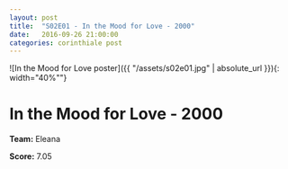 ```yaml
---
layout: post
title:  "S02E01 - In the Mood for Love - 2000"
date:   2016-09-26 21:00:00
categories: corinthiale post
---
```


![In the Mood for Love poster]({{ "/assets/s02e01.jpg" | absolute_url }}){: width="40%""}

# **In the Mood for Love** - 2000

**Team:** Eleana

**Score:** 7.05

